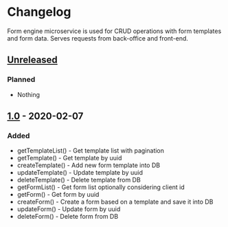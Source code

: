# Changelog

Form engine microservice is used for CRUD operations with form templates and form data.
Serves requests from back-office and front-end.

## [Unreleased]

### Planned
- Nothing

## [1.0] - 2020-02-07

### Added

- getTemplateList() - Get template list with pagination
- getTemplate() - Get template by uuid
- createTemplate() - Add new form template into DB
- updateTemplate() - Update template by uuid
- deleteTemplate() - Delete template from DB
- getFormList() - Get form list optionally considering client id
- getForm() - Get form by uuid
- createForm() - Create a form based on a template and save it into DB
- updateForm() - Update form by uuid
- deleteForm() - Delete form from DB


[unreleased]: https://gitlab.com/kubia/forms/-/tags/1.0
[1.0]: https://gitlab.com/kubia/forms/-/tags/1.0
